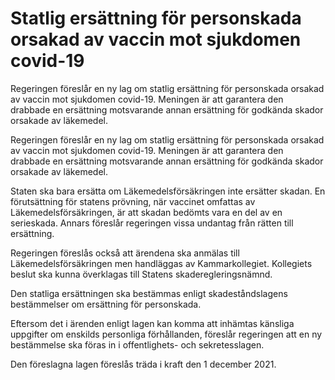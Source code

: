 # Statlig ersättning för personskada orsakad av vaccin mot sjukdomen covid-19

Regeringen föreslår en ny lag om statlig ersättning för personskada orsakad av vaccin mot sjukdomen covid-19. Meningen är att garantera den drabbade en ersättning motsvarande annan ersättning för godkända skador orsakade av läkemedel.

Regeringen föreslår en ny lag om statlig ersättning för personskada orsakad av vaccin mot sjukdomen covid-19. Meningen är att garantera den drabbade en ersättning motsvarande annan ersättning för godkända skador orsakade av läkemedel.

Staten ska bara ersätta om Läkemedelsförsäkringen inte ersätter skadan. En förutsättning för statens prövning, när vaccinet omfattas av Läkemedelsförsäkringen, är att skadan bedömts vara en del av en serieskada. Annars föreslår regeringen vissa undantag från rätten till ersättning.

Regeringen föreslås också att ärendena ska anmälas till Läkemedelsförsäkringen men handläggas av Kammarkollegiet. Kollegiets beslut ska kunna överklagas till Statens skaderegleringsnämnd.

Den statliga ersättningen ska bestämmas enligt skadeståndslagens bestämmelser om ersättning för personskada.

Eftersom det i ärenden enligt lagen kan komma att inhämtas känsliga uppgifter om enskilds personliga förhållanden, föreslår regeringen att en ny bestämmelse ska föras in i offentlighets- och sekretesslagen.

Den föreslagna lagen föreslås träda i kraft den 1 december 2021.
